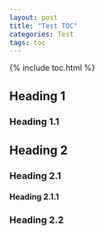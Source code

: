 ```yaml
---
layout: post
title: "Test TOC"
categories: Test
tags: toc
---
```


{% include toc.html %}

## Heading 1

### Heading 1.1

## Heading 2

### Heading 2.1

#### Heading 2.1.1

### Heading 2.2